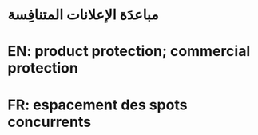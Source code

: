 # مباعدَة الإعلانات المتنافِسة

# EN: product protection;  commercial protection

# FR: espacement des spots concurrents
